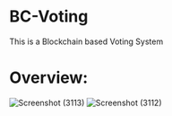 # BC-Voting
This is a Blockchain based Voting System 


# Overview:

![Screenshot (3113)](https://user-images.githubusercontent.com/47039014/211203698-80b0128c-b9d3-4e0a-862b-e68356f891b5.png)
![Screenshot (3112)](https://user-images.githubusercontent.com/47039014/211203694-0e7ad186-0dc1-46da-837d-9d2db98c89e2.png)
